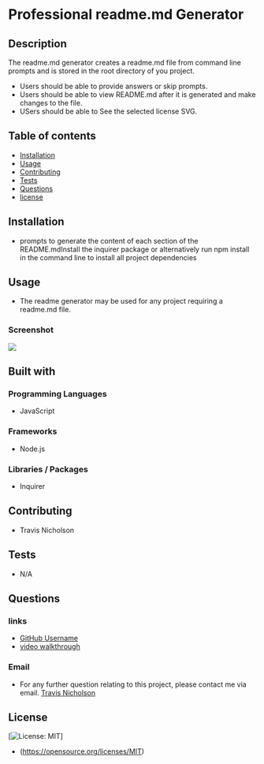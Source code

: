 # Professional readme.md Generator

## Description
The readme.md generator creates a readme.md file from command line prompts and is stored in the root directory of you project.
- Users should be able to provide answers or skip prompts.
- Users should be able to view README.md after it is generated and make changes to the file.
- USers should be able to See the selected license SVG.

## Table of contents
- [Installation](#Installation)
- [Usage](#Usage)
- [Contributing](#Contributing)
- [Tests](#Tests)
- [Questions](#Questions)
- [license](#license)

## Installation
- prompts to generate the content of each section of the README.mdInstall the inquirer package or alternatively run npm install in the command line to install all project dependencies

## Usage
- The readme generator may be used for any project requiring a readme.md file.

### Screenshot
![](./images/fireshot/img22.png)

## Built with

### Programming Languages
- JavaScript

### Frameworks
- Node.js

### Libraries / Packages
- Inquirer

## Contributing
- Travis Nicholson

## Tests
- N/A

## Questions

### links
- [GitHub Username](https://github.com/Travisnicholson90)
- [video walkthrough]( https://drive.google.com/file/d/1IUOIXMPATtqmFtHRy3Uv9g_tP9dP3HcE/view?usp=share_link)

### Email
- For any further question relating to this project, please contact me via email.
[Travis Nicholson](nicholson_travis@hotmail.com)

## License
[![License: MIT](https://img.shields.io/badge/License-MIT-yellow.svg)]
 - (https://opensource.org/licenses/MIT)

